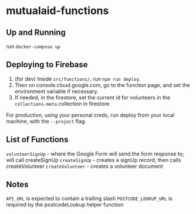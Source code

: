 # mutualaid-functions

## Up and Running

run `docker-compose up`

## Deploying to Firebase

1. (for dev) Inside `src/functions/`, run `npm run deploy`.
2. Then on console.cloud.google.com, go to the function page, and set the environment variable if necessary.
3. If needed, in the firestore, set the current id for volunteers in the `collections-meta` collection in firestore.

For production, using your personal creds, run deploy from your local machine, with the `--project` flag.

## List of Functions

`volunteerSignUp` - where the Google Form will send the form response to; will call createSignUp
`createSignUp` - creates a signUp record, then calls createVolunteer
`createVolunteer` - creates a volunteer document

## Notes

`API_URL` is expected to contain a trailing slash
`POSTCODE_LOOKUP_URL` is required by the postcodeLookup helper function



